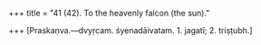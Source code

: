 +++
title = "41 (42). To the heavenly falcon (the sun)."

+++
[Praskaṇva.—dvyṛcam. śyenadāivatam. 1. jagatī; 2. triṣṭubh.]
